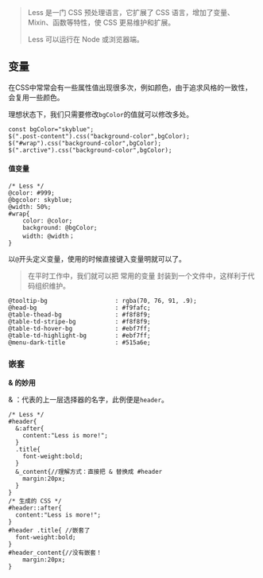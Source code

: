 > Less 是一门 CSS 预处理语言，它扩展了 CSS 语言，增加了变量、Mixin、函数等特性，使 CSS 更易维护和扩展。
>
>  Less 可以运行在 Node 或浏览器端。

## 变量

在CSS中常常会有一些属性值出现很多次，例如颜色，由于追求风格的一致性，会复用一些颜色。

理想状态下，我们只需要修改`bgColor`的值就可以修改多处。

```JS
const bgColor="skyblue";
$(".post-content").css("background-color",bgColor);
$("#wrap").css("background-color",bgColor);
$(".arctive").css("background-color",bgColor);

```

#### 值变量

```less
/* Less */
@color: #999;
@bgcolor: skyblue;
@width: 50%;
#wrap{
	color: @color;
	background: @bgColor;
	width: @width；
}
```

以`@`开头定义变量，使用的时候直接键入变量明就可以了。

>  在平时工作中，我们就可以把 常用的变量 封装到一个文件中，这样利于代码组织维护。

```less
@tooltip-bg                   : rgba(70, 76, 91, .9);
@head-bg                      : #f9fafc;
@table-thead-bg               : #f8f8f9;
@table-td-stripe-bg           : #f8f8f9;
@table-td-hover-bg            : #ebf7ff;
@table-td-highlight-bg        : #ebf7ff;
@menu-dark-title              : #515a6e;
```



### 嵌套

**& 的妙用**

& ：代表的上一层选择器的名字，此例便是`header`。

```less
/* Less */
#header{
  &:after{
    content:"Less is more!";
  }
  .title{
    font-weight:bold;
  }
  &_content{//理解方式：直接把 & 替换成 #header
    margin:20px;
  }
}
/* 生成的 CSS */
#header::after{
  content:"Less is more!";
}
#header .title{ //嵌套了
  font-weight:bold;
}
#header_content{//没有嵌套！
    margin:20px;
}


```

